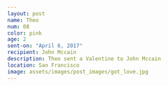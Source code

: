 ```yaml
---
layout: post
name: Theo
num: 08
color: pink
age: 2
sent-on: "April 6, 2017"
recipient: John Mccain
description: Theo sent a Valentine to John Mccain
location: San Francisco
image: assets/images/post_images/got_love.jpg
---
```

